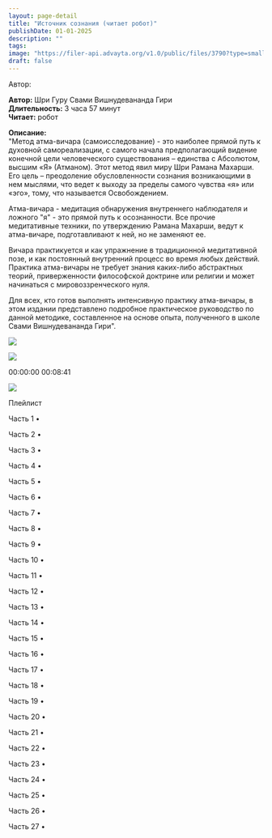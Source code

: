 ```yaml
---
layout: page-detail
title: "Источник сознания (читает робот)"
publishDate: 01-01-2025
description: ""
tags:
image: "https://filer-api.advayta.org/v1.0/public/files/3790?type=small"
draft: false
---
```


Автор: 

**Автор:** Шри Гуру Свами Вишнудевананда Гири  
**Длительность:** 3 часа 57 минут  
**Читает:** робот

**Описание:**  
 "Метод атма-вичара (самоисследование) - это наиболее прямой путь к духовной самореализации, с самого начала предполагающий видение конечной цели человеческого существования – единства с Абсолютом, высшим «Я» (Атманом). Этот метод явил миру Шри Рамана Махарши. Его цель – преодоление обусловленности сознания возникающими в нем мыслями, что ведет к выходу за пределы самого чувства «я» или «эго», тому, что называется Освобождением.

 Атма-вичара - медитация обнаружения внутреннего наблюдателя и ложного "я" - это прямой путь к осознанности. Все прочие медитативные техники, по утверждению Рамана Махарши, ведут к атма-вичаре, подготавливают к ней, но не заменяют ее.

 Вичара практикуется и как упражнение в традиционной медитативной позе, и как постоянный внутренний процесс во время любых действий. Практика атма-вичары не требует знания каких-либо абстрактных теорий, приверженности философской доктрине или религии и может начинаться с мировоззренческого нуля.

 Для всех, кто готов выполнять интенсивную практику атма-вичары, в этом издании представлено подробное практическое руководство по данной методике, составленное на основе опыта, полученного в школе Свами Вишнудевананда Гири".

  
![](/knigi/kodex/img/show-playlist.svg) 

![](https://filer-api.advayta.org/v1.0/public/files/3790?type=medium) 

00:00:00 00:08:41 

![](/knigi/kodex/img/close.svg) 

 Плейлист

Часть 1  • 

Часть 2  • 

Часть 3  • 

Часть 4  • 

Часть 5  • 

Часть 6  • 

Часть 7  • 

Часть 8  • 

Часть 9  • 

Часть 10  • 

Часть 11  • 

Часть 12  • 

Часть 13  • 

Часть 14  • 

Часть 15  • 

Часть 16  • 

Часть 17  • 

Часть 18  • 

Часть 19  • 

Часть 20  • 

Часть 21  • 

Часть 22  • 

Часть 23  • 

Часть 24  • 

Часть 25  • 

Часть 26  • 

Часть 27  • 

  
